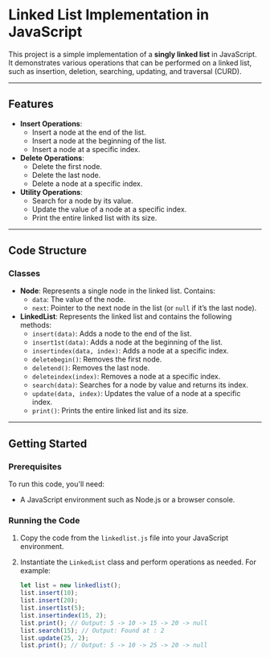 # Linked List Implementation in JavaScript

This project is a simple implementation of a **singly linked list** in JavaScript. It demonstrates various operations that can be performed on a linked list, such as insertion, deletion, searching, updating, and traversal (CURD).

---

## Features

- **Insert Operations**:
  - Insert a node at the end of the list.
  - Insert a node at the beginning of the list.
  - Insert a node at a specific index.
- **Delete Operations**:
  - Delete the first node.
  - Delete the last node.
  - Delete a node at a specific index.
- **Utility Operations**:
  - Search for a node by its value.
  - Update the value of a node at a specific index.
  - Print the entire linked list with its size.

---

## Code Structure

### Classes

- **Node**: Represents a single node in the linked list. Contains:
  - `data`: The value of the node.
  - `next`: Pointer to the next node in the list (or `null` if it’s the last node).
- **LinkedList**: Represents the linked list and contains the following methods:
  - `insert(data)`: Adds a node to the end of the list.
  - `insert1st(data)`: Adds a node at the beginning of the list.
  - `insertindex(data, index)`: Adds a node at a specific index.
  - `deletebegin()`: Removes the first node.
  - `deletend()`: Removes the last node.
  - `deleteindex(index)`: Removes a node at a specific index.
  - `search(data)`: Searches for a node by value and returns its index.
  - `update(data, index)`: Updates the value of a node at a specific index.
  - `print()`: Prints the entire linked list and its size.

---

## Getting Started

### Prerequisites

To run this code, you'll need:

- A JavaScript environment such as Node.js or a browser console.

### Running the Code

1. Copy the code from the `linkedlist.js` file into your JavaScript environment.
2. Instantiate the `LinkedList` class and perform operations as needed. For example:

   ```javascript
   let list = new linkedlist();
   list.insert(10);
   list.insert(20);
   list.insert1st(5);
   list.insertindex(15, 2);
   list.print(); // Output: 5 -> 10 -> 15 -> 20 -> null
   list.search(15); // Output: Found at : 2
   list.update(25, 2);
   list.print(); // Output: 5 -> 10 -> 25 -> 20 -> null
   ```
